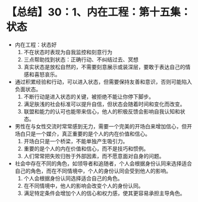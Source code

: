 # 【总结】30：1、内在工程：第十五集：状态

-   内在工程：状态好
    1.  不在状态时表现为自我监控和刻意行为
    2.  三点帮助找到状态：正确行动、不纠结过去、冥想
    3.  真实状态是放松自然的，不需要刻意展示或装深层，要敢于表达自己的情感和喜怒哀乐。
-   通过积累经验和行动，可以进入状态，但需要保持友善和意识，否则可能陷入负面状态。
    1.  不断行动是进入状态的关键，被拒绝不能让你停下脚步。
    2.  满足肤浅的社会标准可以提升自信，但状态会随着时间和变化而改变。
    3.  联盟和能力的认可也能带来信心，他人的积极反馈会影响自我认知和状态。
-   男性在与女性交流时常常感到无力，需要一个完美的开场白来增加信心，但开场白只是一个媒介，真正重要的是个人的内在价值和信心。
    1.  开场白只是一个桥梁，不能单独产生吸引力。
    2.  重要的是个人的内在价值和信心，而不是技巧和惯例。
    3.  人们常常把失败归咎于外部因素，而不愿意面对自身的问题。
-   社会中存在不同的角色，如领导者和追随者，个人会根据身份认同来选择适合自己的角色，而在不同情境中，个人的身份认同会受到他人的影响。
    1.  个人会根据身份认同选择适合自己的角色。
    2.  在不同情境中，他人的影响会改变个人的身份认同。
    3.  满足特定条件会增加个人的信心和权力感，使其更容易承担主导角色。
